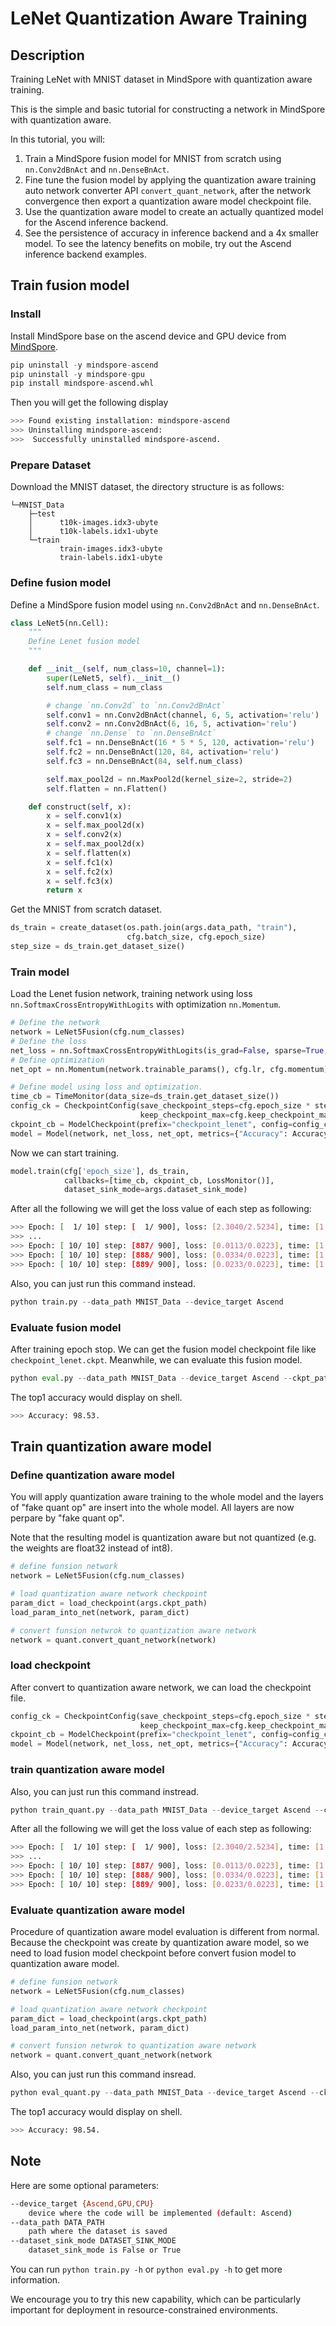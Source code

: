 # LeNet Quantization Aware Training

## Description

Training LeNet with MNIST dataset in MindSpore with quantization aware training.

This is the simple and basic tutorial for constructing a network in MindSpore with quantization aware.

In this tutorial, you will:

1. Train a MindSpore fusion model for MNIST from scratch using `nn.Conv2dBnAct` and `nn.DenseBnAct`.
2. Fine tune the fusion model by applying the quantization aware training auto network converter API `convert_quant_network`, after the network convergence then export a quantization aware model checkpoint file.
3. Use the quantization aware model to create an actually quantized model for the Ascend inference backend.
4. See the persistence of accuracy in inference backend and a 4x smaller model. To see the latency benefits on mobile, try out the Ascend inference backend examples.


## Train fusion model

### Install

Install MindSpore base on the ascend device and GPU device from [MindSpore](https://www.mindspore.cn/install/en).


```python
pip uninstall -y mindspore-ascend
pip uninstall -y mindspore-gpu
pip install mindspore-ascend.whl
```

Then you will get the following display


```bash
>>> Found existing installation: mindspore-ascend
>>> Uninstalling mindspore-ascend:
>>>  Successfully uninstalled mindspore-ascend.
```

### Prepare Dataset

Download the MNIST dataset, the directory structure is as follows:

```
└─MNIST_Data
    ├─test
    │      t10k-images.idx3-ubyte
    │      t10k-labels.idx1-ubyte
    └─train
           train-images.idx3-ubyte
           train-labels.idx1-ubyte
```

### Define fusion model

Define a MindSpore fusion model using `nn.Conv2dBnAct` and `nn.DenseBnAct`.

```Python
class LeNet5(nn.Cell):
    """
    Define Lenet fusion model
    """

    def __init__(self, num_class=10, channel=1):
        super(LeNet5, self).__init__()
        self.num_class = num_class

        # change `nn.Conv2d` to `nn.Conv2dBnAct`
        self.conv1 = nn.Conv2dBnAct(channel, 6, 5, activation='relu')
        self.conv2 = nn.Conv2dBnAct(6, 16, 5, activation='relu')
        # change `nn.Dense` to `nn.DenseBnAct`
        self.fc1 = nn.DenseBnAct(16 * 5 * 5, 120, activation='relu')
        self.fc2 = nn.DenseBnAct(120, 84, activation='relu')
        self.fc3 = nn.DenseBnAct(84, self.num_class)

        self.max_pool2d = nn.MaxPool2d(kernel_size=2, stride=2)
        self.flatten = nn.Flatten()

    def construct(self, x):
        x = self.conv1(x)
        x = self.max_pool2d(x)
        x = self.conv2(x)
        x = self.max_pool2d(x)
        x = self.flatten(x)
        x = self.fc1(x)
        x = self.fc2(x)
        x = self.fc3(x)
        return x
```

Get the MNIST from scratch dataset.

```Python
ds_train = create_dataset(os.path.join(args.data_path, "train"), 
                          cfg.batch_size, cfg.epoch_size)
step_size = ds_train.get_dataset_size()
```

### Train model

Load the Lenet fusion network, training network using loss `nn.SoftmaxCrossEntropyWithLogits` with optimization `nn.Momentum`.

```Python
# Define the network
network = LeNet5Fusion(cfg.num_classes)
# Define the loss
net_loss = nn.SoftmaxCrossEntropyWithLogits(is_grad=False, sparse=True, reduction="mean")
# Define optimization
net_opt = nn.Momentum(network.trainable_params(), cfg.lr, cfg.momentum)

# Define model using loss and optimization.
time_cb = TimeMonitor(data_size=ds_train.get_dataset_size())
config_ck = CheckpointConfig(save_checkpoint_steps=cfg.epoch_size * step_size,
                             keep_checkpoint_max=cfg.keep_checkpoint_max)
ckpoint_cb = ModelCheckpoint(prefix="checkpoint_lenet", config=config_ck)
model = Model(network, net_loss, net_opt, metrics={"Accuracy": Accuracy()})
```

Now we can start training.

```Python
model.train(cfg['epoch_size'], ds_train, 
            callbacks=[time_cb, ckpoint_cb, LossMonitor()],
            dataset_sink_mode=args.dataset_sink_mode)
```

After all the following we will get the loss value of each step as following:

```bash
>>> Epoch: [  1/ 10] step: [  1/ 900], loss: [2.3040/2.5234], time: [1.300234]
>>> ...
>>> Epoch: [ 10/ 10] step: [887/ 900], loss: [0.0113/0.0223], time: [1.300234]
>>> Epoch: [ 10/ 10] step: [888/ 900], loss: [0.0334/0.0223], time: [1.300234]
>>> Epoch: [ 10/ 10] step: [889/ 900], loss: [0.0233/0.0223], time: [1.300234]
```

Also, you can just run this command instead.

```python
python train.py --data_path MNIST_Data --device_target Ascend
```

### Evaluate fusion model

After training epoch stop. We can get the fusion model checkpoint file like `checkpoint_lenet.ckpt`. Meanwhile, we can evaluate this fusion model.

```python
python eval.py --data_path MNIST_Data --device_target Ascend --ckpt_path checkpoint_lenet.ckpt
```

The top1 accuracy would display on shell.

```bash
>>> Accuracy: 98.53.
```

## Train quantization aware model

### Define quantization aware model

You will apply quantization aware training to the whole model and the layers of "fake quant op" are insert into the whole model. All layers are now perpare by "fake quant op".

Note that the resulting model is quantization aware but not quantized (e.g. the weights are float32 instead of int8).

```python
# define funsion network
network = LeNet5Fusion(cfg.num_classes)

# load quantization aware network checkpoint
param_dict = load_checkpoint(args.ckpt_path)
load_param_into_net(network, param_dict)

# convert funsion netwrok to quantization aware network
network = quant.convert_quant_network(network)
```

### load checkpoint

After convert to quantization aware network, we can load the checkpoint file.

```python
config_ck = CheckpointConfig(save_checkpoint_steps=cfg.epoch_size * step_size,
                             keep_checkpoint_max=cfg.keep_checkpoint_max)
ckpoint_cb = ModelCheckpoint(prefix="checkpoint_lenet", config=config_ck)
model = Model(network, net_loss, net_opt, metrics={"Accuracy": Accuracy()})
```

### train quantization aware model

Also, you can just run this command instread.

```python
python train_quant.py --data_path MNIST_Data --device_target Ascend --ckpt_path checkpoint_lenet.ckpt
```

After all the following we will get the loss value of each step as following:

```bash
>>> Epoch: [  1/ 10] step: [  1/ 900], loss: [2.3040/2.5234], time: [1.300234]
>>> ...
>>> Epoch: [ 10/ 10] step: [887/ 900], loss: [0.0113/0.0223], time: [1.300234]
>>> Epoch: [ 10/ 10] step: [888/ 900], loss: [0.0334/0.0223], time: [1.300234]
>>> Epoch: [ 10/ 10] step: [889/ 900], loss: [0.0233/0.0223], time: [1.300234]
```

### Evaluate quantization aware model

Procedure of quantization aware model evaluation is different from normal. Because the checkpoint was create by quantization aware model, so we need to load fusion model checkpoint before convert fusion model to quantization aware model.

```python
# define funsion network
network = LeNet5Fusion(cfg.num_classes)

# load quantization aware network checkpoint
param_dict = load_checkpoint(args.ckpt_path)
load_param_into_net(network, param_dict)

# convert funsion netwrok to quantization aware network
network = quant.convert_quant_network(network 
```

Also, you can just run this command insread.

```python
python eval_quant.py --data_path MNIST_Data --device_target Ascend --ckpt_path checkpoint_lenet.ckpt
```

The top1 accuracy would display on shell.

```bash
>>> Accuracy: 98.54.
```

## Note

Here are some optional parameters:

```bash
--device_target {Ascend,GPU,CPU}
    device where the code will be implemented (default: Ascend)
--data_path DATA_PATH
    path where the dataset is saved
--dataset_sink_mode DATASET_SINK_MODE
    dataset_sink_mode is False or True
```

You can run ```python train.py -h``` or ```python eval.py -h``` to get more information.

We encourage you to try this new capability, which can be particularly important for deployment in resource-constrained environments.